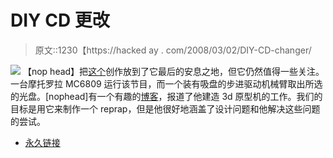 # DIY CD 更改

> 原文::1230【https://hacked ay . com/2008/03/02/DIY-CD-changer/

![](../Images/be2bae4b98979ebfff98e2524849d2d4.png)
【nop head】把[这个](http://hydraraptor.blogspot.com/2007/06/day-music-died.html)创作放到了它最后的安息之地，但它仍然值得一些关注。一台摩托罗拉 MC6809 运行该节目，而一个装有吸盘的步进驱动机械臂取出所选的光盘。[nophead]有一个有趣的[博客](http://hydraraptor.blogspot.com/)，报道了他建造 3d 原型机的工作。我们的目标是用它来制作一个 reprap，但是他很好地涵盖了设计问题和他解决这些问题的尝试。

*   [永久链接](http://hydraraptor.blogspot.com/2007/06/day-music-died.html)